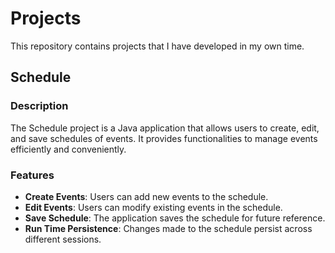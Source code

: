 # Projects

This repository contains projects that I have developed in my own time.

## Schedule

### Description
The Schedule project is a Java application that allows users to create, edit, and save schedules of events. It provides functionalities to manage events efficiently and conveniently.

### Features
- **Create Events**: Users can add new events to the schedule.
- **Edit Events**: Users can modify existing events in the schedule.
- **Save Schedule**: The application saves the schedule for future reference.
- **Run Time Persistence**: Changes made to the schedule persist across different sessions.


